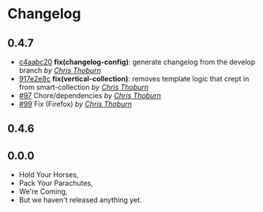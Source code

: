 Changelog
=========

## 0.4.7

- [c4aabc20](https://github.com/runspired/smoke-and-mirrors/commit/c4aabc209f2d42668c12b5c121a363384c7b42c4) **fix(changelog-config)**: generate changelog from the develop branch *by [Chris Thoburn](https://github.com/runspired)*
- [917e2e8c](https://github.com/runspired/smoke-and-mirrors/commit/917e2e8c2886116092f38fefb8bf5da2dd70adca) **fix(vertical-collection)**: removes template logic that crept in from smart-collection *by [Chris Thoburn](https://github.com/runspired)*
- [#97](https://github.com/runspired/smoke-and-mirrors/pull/97)  Chore/dependencies  *by [Chris Thoburn](https://github.com/runspired/chore)*
- [#99](https://github.com/runspired/smoke-and-mirrors/pull/99)  Fix (Firefox)  *by [Chris Thoburn](https://github.com/runspired)*

## 0.4.6

## 0.0.0

- Hold Your Horses,
- Pack Your Parachutes,
- We're Coming,
- But we haven't released anything yet.
